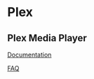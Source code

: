 # Plex

## Plex Media Player

[Documentation](https://support.plex.tv/hc/en-us/sections/201360177)

[FAQ](https://support.plex.tv/hc/en-us/sections/201375708)

